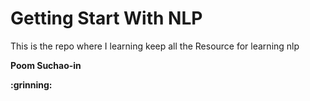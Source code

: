<h1>Getting Start With NLP</h1>

<p>This is the repo where I learning keep all the Resource for learning nlp</p>

<p><B>Poom Suchao-in</p> :grinning:
